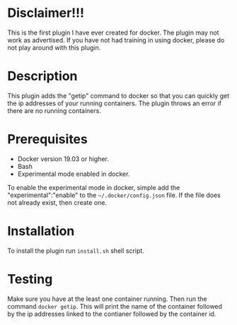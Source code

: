 # Disclaimer!!!
This is the first plugin I have ever created for docker. The plugin may not work as advertised. If you have not had training in using docker, please do not play around with this plugin.

# Description

This plugin adds the "getip" command to docker so that you can quickly get the ip addresses of your running containers.
The plugin throws an error if there are no running containers.

# Prerequisites
- Docker version 19.03 or higher.
- Bash
- Experimental mode enabled in docker.

To enable the experimental mode in docker, simple add the "experimental":"enable" to the `~/.docker/config.json` file.
If the file does not already exist, then create one.

# Installation
To install the plugin run `install.sh` shell script.

# Testing
Make sure you have at the least one container running.
Then run the command `docker getip`.
This will print the name of the container followed by the ip addresses linked to the contianer followed by the container id.
